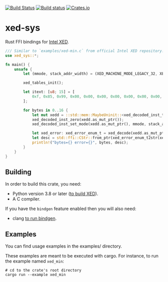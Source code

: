 [![Build Status](https://travis-ci.com/Phantomical/xed-sys.svg?branch=master)](https://travis-ci.com/Phantomical/xed-sys)
[![Build status](https://ci.appveyor.com/api/projects/status/u6krc5mee7sdjn7a/branch/master?svg=true)](https://ci.appveyor.com/project/Phantomical/xed-sys/branch/master)
[![Crates.io](https://img.shields.io/crates/v/xed-sys.svg)](https://crates.io/crates/xed-sys)

# xed-sys
Rust FFI bindings for [Intel XED](https://intelxed.github.io/).

```rust
/// Similar to `examples/xed-min.c` from official Intel XED repository.
use xed_sys::*;

fn main() {
    unsafe {
        let (mmode, stack_addr_width) = (XED_MACHINE_MODE_LEGACY_32, XED_ADDRESS_WIDTH_32b);

        xed_tables_init();

        let itext: [u8; 15] = [
            0xf, 0x85, 0x99, 0x00, 0x00, 0x00, 0x00, 0x00, 0x00, 0x00, 0x00, 0x00, 0x00, 0x00, 0x00,
        ];

        for bytes in 0..16 {
            let mut xedd = ::std::mem::MaybeUninit::<xed_decoded_inst_t>::uninit();
            xed_decoded_inst_zero(xedd.as_mut_ptr());
            xed_decoded_inst_set_mode(xedd.as_mut_ptr(), mmode, stack_addr_width);

            let xed_error: xed_error_enum_t = xed_decode(xedd.as_mut_ptr(), itext.as_ptr(), bytes);
            let desc = std::ffi::CStr::from_ptr(xed_error_enum_t2str(xed_error)).to_string_lossy();
            println!("bytes={} error={}", bytes, desc);
        }
    }
}
```

## Building

In order to build this crate, you need:
* Python version 3.8 or later ([to build XED](https://intelxed.github.io/build-manual/)).
* A C compiler.

If you have the `bindgen` feature enabled then you will also need:
* clang [to run bindgen](https://rust-lang.github.io/rust-bindgen/requirements.html#requirements).

## Examples
You can find usage examples in the examples/ directory.

These examples are meant to be executed with cargo.  For instance, to run the example named `xed_min`:

```
# cd to the crate's root directory
cargo run --example xed_min
```
